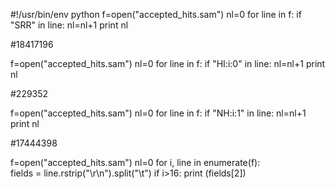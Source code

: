 #!/usr/bin/env python
f=open("accepted_hits.sam")
nl=0
for line in f:
    if "SRR" in line:
        nl=nl+1
print nl

#18417196

f=open("accepted_hits.sam")
nl=0
for line in f:
    if "HI:i:0" in line:
        nl=nl+1
print nl

#229352

f=open("accepted_hits.sam")
nl=0
for line in f:
    if "NH:i:1" in line:
        nl=nl+1
print nl

#17444398

f=open("accepted_hits.sam")
nl=0
for i, line in enumerate(f):    
    fields = line.rstrip("\r\n").split("\t")
    if i>16:
        print (fields[2])